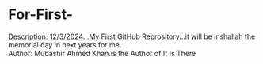 # For-First-
Description: 12/3/2024...My First GitHub Reprository...it will be inshallah the memorial day in next years for me. 
<br>
Author: Mubashir Ahmed Khan.is the Author of It Is There 
